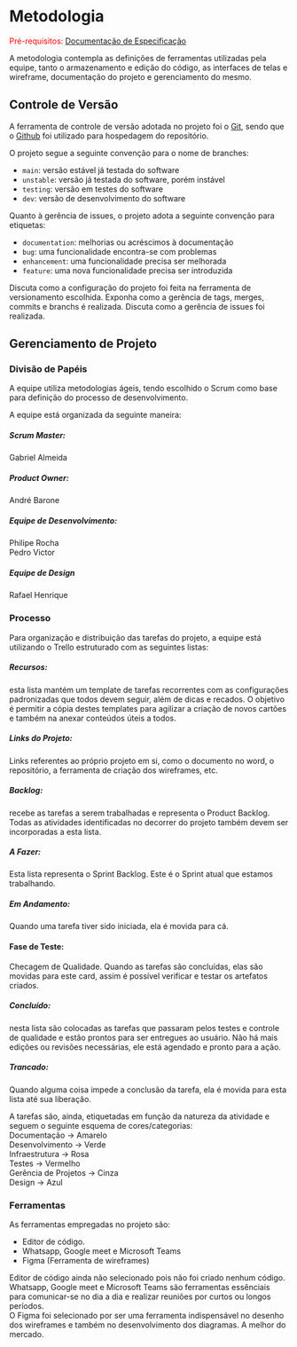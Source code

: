 
# Metodologia

<span style="color:red">Pré-requisitos: <a href="2-Especificação do Projeto.md"> Documentação de Especificação</a></span>

A metodologia contempla as definições de ferramentas utilizadas pela equipe, tanto o armazenamento e edição do código, as interfaces de telas e wireframe,  documentação do projeto e gerenciamento do mesmo.

## Controle de Versão

A ferramenta de controle de versão adotada no projeto foi o
[Git](https://git-scm.com/), sendo que o [Github](https://github.com)
foi utilizado para hospedagem do repositório.

O projeto segue a seguinte convenção para o nome de branches:

- `main`: versão estável já testada do software
- `unstable`: versão já testada do software, porém instável
- `testing`: versão em testes do software
- `dev`: versão de desenvolvimento do software

Quanto à gerência de issues, o projeto adota a seguinte convenção para
etiquetas:

- `documentation`: melhorias ou acréscimos à documentação
- `bug`: uma funcionalidade encontra-se com problemas
- `enhancement`: uma funcionalidade precisa ser melhorada
- `feature`: uma nova funcionalidade precisa ser introduzida

Discuta como a configuração do projeto foi feita na ferramenta de versionamento escolhida. Exponha como a gerência de tags, merges, commits e branchs é realizada. Discuta como a gerência de issues foi realizada.

## Gerenciamento de Projeto

### Divisão de Papéis

A equipe utiliza metodologias ágeis, tendo escolhido o Scrum como base para definição do processo de desenvolvimento.

A equipe está organizada da seguinte maneira:
<h5>Scrum Master:</h5> Gabriel Almeida
<h5>Product Owner:</h5> André Barone
<h5>Equipe de Desenvolvimento:</h5>
Philipe Rocha<br />
Pedro Victor
<h5>Equipe de Design</h5>
Rafael Henrique


### Processo

Para organização e distribuição das tarefas do projeto, a equipe está utilizando o Trello estruturado com as seguintes listas: 

<h5>Recursos:</h5> esta lista mantém um template de tarefas recorrentes com as configurações padronizadas que todos devem seguir, além de dicas e recados. O objetivo é permitir a cópia destes templates para agilizar a criação de novos cartões e também na anexar conteúdos úteis a todos.

<h5>Links do Projeto:</h5> Links referentes ao próprio projeto em si, como o documento no word, o repositório, a ferramenta de criação dos wireframes, etc.

<h5>Backlog:</h5> recebe as tarefas a serem trabalhadas e representa o Product Backlog. Todas as atividades identificadas no decorrer do projeto também devem ser incorporadas a esta lista.

<h5>A Fazer:</h5> Esta lista representa o Sprint Backlog. Este é o Sprint atual que estamos trabalhando.

<h5>Em Andamento:</h5> Quando uma tarefa tiver sido iniciada, ela é movida para cá.

<h4>Fase de Teste:</h4> Checagem de Qualidade. Quando as tarefas são concluídas, elas são movidas para este card, assim é possível verificar e testar os artefatos criados.

<h5>Concluído:</h5> nesta lista são colocadas as tarefas que passaram pelos testes e controle de qualidade e estão prontos para ser entregues ao usuário. Não há mais edições ou revisões necessárias, ele está agendado e pronto para a ação.

<h5>Trancado:</h5> Quando alguma coisa impede a conclusão da tarefa, ela é movida para esta lista até sua liberação.

A tarefas são, ainda, etiquetadas em função da natureza da atividade e seguem o seguinte esquema de cores/categorias:<br />
Documentação -> Amarelo<br />
Desenvolvimento -> Verde <br />
Infraestrutura -> Rosa<br />
Testes -> Vermelho <br />
Gerência de Projetos -> Cinza<br />
Design -> Azul<br />


### Ferramentas

As ferramentas empregadas no projeto são:

- Editor de código.
- Whatsapp, Google meet e Microsoft Teams
- Figma (Ferramenta de wireframes)

Editor de código ainda não selecionado pois não foi criado nenhum código.<br />
Whatsapp, Google meet e Microsoft Teams são ferramentas essênciais para comunicar-se no dia a dia e realizar reuniões por curtos ou longos períodos.<br />
O Figma foi selecionado por ser uma ferramenta indispensável no desenho dos wireframes e também no desenvolvimento dos diagramas. A melhor do mercado.<br />
